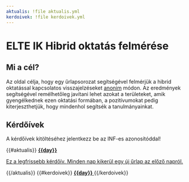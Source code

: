 ```yaml
---
aktualis: !file aktualis.yml
kerdoivek: !file kerdoivek.yml
---
```

# ELTE IK Hibrid oktatás felmérése

## Mi a cél?
Az oldal célja, hogy egy űrlapsorozat segítségével felmérjük a hibrid oktatással kapcsolatos visszajelzéseket [anonim](#!/anonim) módon. Az eredmények segítségével remélhetőleg javítani lehet azokat a területeket, amik gyengélkednek ezen oktatási formában, a pozitívumokat pedig kiterjeszthetjük, hogy mindenhol segítsék a tanulmányainkat.
<!-- Github pull test comment -->

## Kérdőívek
A kérdőívek kitöltéséhez jelentkezz be az INF-es azonosítóddal!
<section class="one columns">
{{#aktualis}}
<a href="{{link}}" class="{{color}} card" target="_blank">
    <strong>{{day}}</strong>
    <p>Ez a legfrissebb kérdőív. Minden nap kikerül egy új űrlap az előző napról.</p>
</a>
{{/aktualis}}
{{#kerdoivek}}
<a href="{{link}}" class="{{color}} card" target="_blank">
    <strong>{{day}}</strong>
</a>
{{/kerdoivek}}
</section>
